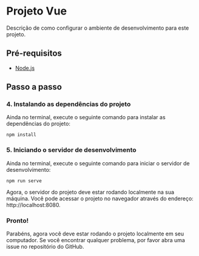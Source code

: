 # Projeto Vue 

Descrição de como configurar o ambiente de desenvolvimento para este projeto.

## Pré-requisitos

- [Node.js](https://nodejs.org/en/download/)

## Passo a passo

### 4. Instalando as dependências do projeto
Ainda no terminal, execute o seguinte comando para instalar as dependências do projeto:

```
npm install
```
### 5. Iniciando o servidor de desenvolvimento
Ainda no terminal, execute o seguinte comando para iniciar o servidor de desenvolvimento:
```
npm run serve
```
Agora, o servidor do projeto deve estar rodando localmente na sua máquina. Você pode acessar o projeto no navegador através do endereço: http://localhost:8080.

### Pronto!
Parabéns, agora você deve estar rodando o projeto localmente em seu computador. Se você encontrar qualquer problema, por favor abra uma issue no repositório do GitHub.

